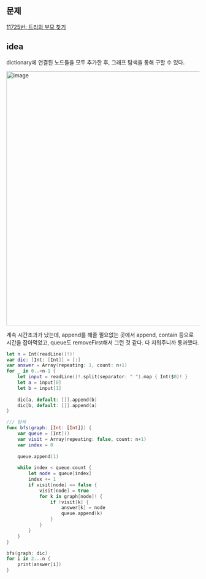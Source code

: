 ## 문제

[11725번: 트리의 부모 찾기](https://www.acmicpc.net/problem/11725)

## idea

dictionary에 연결된 노드들을 모두 추가한 후, 그래프 탐색을 통해 구할 수 있다.

<img width="662" alt="image" src="https://github.com/wavve-algorithm/algorithm/assets/68391767/0f44a054-7d34-414a-adbd-ac9bf47703db">

계속 시간초과가 났는데, append를 해줄 필요없는 곳에서 append, contain 등으로 시간을 잡아먹었고, queue도 removeFirst해서 그런 것 같다. 다 지워주니까 통과했다.

```swift
let n = Int(readLine()!)!
var dic: [Int: [Int]] = [:]
var answer = Array(repeating: 1, count: n+1)
for _ in 0..<n-1 {
    let input = readLine()!.split(separator: " ").map { Int($0)! }
    let a = input[0]
    let b = input[1]
    
    dic[a, default: []].append(b)
    dic[b, default: []].append(a)
}

/// 탐색
func bfs(graph: [Int: [Int]]) {
    var queue = [Int]()
    var visit = Array(repeating: false, count: n+1)
    var index = 0
    
    queue.append(1)
    
    while index < queue.count {
        let node = queue[index]
        index += 1
        if visit[node] == false {
            visit[node] = true
            for k in graph[node]! {
                if !visit[k] {
                    answer[k] = node
                    queue.append(k)
                }
            }
        }
    }
}

bfs(graph: dic)
for i in 2...n {
    print(answer[i])
}
```



